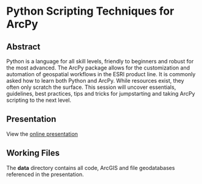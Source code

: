 # Python Scripting Techniques for ArcPy

## Abstract

Python is a language for all skill levels, friendly to beginners and robust for the most advanced. The ArcPy package allows for the customization and automation of geospatial workflows in the ESRI product line. It is commonly asked how to learn both Python and ArcPy. While resources exist, they often only scratch the surface. This session will uncover essentials, guidelines, best practices, tips and tricks for jumpstarting and taking ArcPy scripting to the next level.

## Presentation

View the [online presentation](https://sbuscher.github.io/arcpy-scripting-presentation)

## Working Files

The **data** directory contains all code, ArcGIS and file geodatabases referenced in the presentation.
